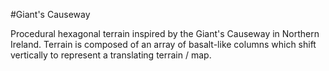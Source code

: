 #Giant's Causeway

Procedural hexagonal terrain inspired by the Giant's Causeway in Northern Ireland. Terrain is composed of an array of basalt-like columns which shift vertically to represent a translating terrain / map.
